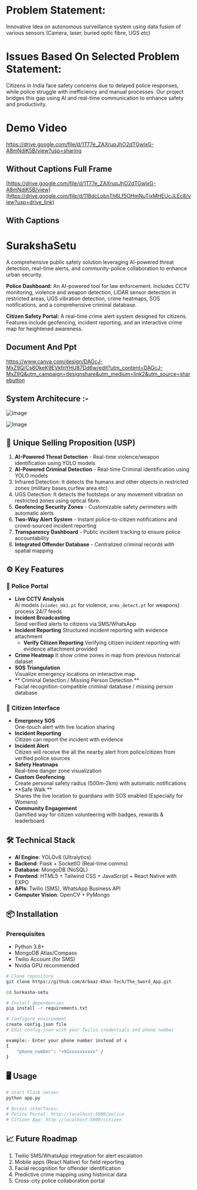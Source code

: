 
#  **Problem Statement:**  
Innovative Idea on autonomous surveillance system using data fusion of various sensors (Camera, laser, buried optic fibre, UGS etc)

#  **Issues Based On Selected Problem Statement:**  
Citizens in India face safety concerns due to delayed police responses, while police struggle with inefficiency and manual processes. Our project bridges this gap using AI and real-time communication to enhance safety and productivity.
#  Demo Video

https://drive.google.com/file/d/1T77e_ZAXrupJhO2dTGwlxG-A8mNdjK5B/view?usp=sharing

## Without Captions Full Frame
[https://drive.google.com/file/d/1T77e_ZAXrupJhO2dTGwlxG-A8mNdjK5B/view](https://drive.google.com/file/d/11BdcLobnTh6Lf5OHmNuTjxMHEUcJLEc8/view?usp=drive_link)

## With Captions 
# SurakshaSetu

A comprehensive public safety solution leveraging AI-powered threat detection, real-time alerts, and community-police collaboration to enhance urban security.

**Police Dashboard:**
An AI-powered tool for law enforcement. Includes CCTV monitoring, violence and weapon detection, LIDAR sensor detection in restricted areas, UGS vibration detection, crime heatmaps, SOS notifications, and a comprehensive criminal database.

**Citizen Safety Portal:**
A real-time crime alert system designed for citizens. Features include geofencing, incident reporting, and an interactive crime map for heightened awareness.

## Document And Ppt
https://www.canva.com/design/DAGcJ-MxZ9Q/Cs8OkeK9EVkfnYHU87Dd6w/edit?utm_content=DAGcJ-MxZ9Q&utm_campaign=designshare&utm_medium=link2&utm_source=sharebutton

## System Architecure :-

![Image](https://github.com/user-attachments/assets/c890696c-c2ad-4c5c-bf45-42a0b8bffe2a)

![Image](https://github.com/user-attachments/assets/cf644ed2-8c9c-4918-a6b8-d117469d1b6f)


## 🚀 Unique Selling Proposition (USP)
1. **AI-Powered Threat Detection** - Real-time violence/weapon identification using YOLO models
2. **AI-Powered Criminal Detection** - Real-time Criminal identification using YOLO models
3. Infrared Detection: It detects the humans and other objects in restricted zones (military bases,curfew area etc)
4. UGS Detection: It detects the footsteps or any movement vibration on restricted zones using optical fibre.
5. **Geofencing Security Zones** - Customizable safety perimeters with automatic alerts
6. **Two-Way Alert System** - Instant police-to-citizen notifications and crowd-sourced incident reporting
7. **Transparency Dashboard** - Public incident tracking to ensure police accountability
8. **Integrated Offender Database** - Centralized criminal records with spatial mapping

## ⚙️ Key Features

### 👮 **Police Portal**
- **Live CCTV Analysis**  
  AI models (`viodec_mk1.pt` for violence, `arms_detect.pt` for weapons) process 24/7 feeds
- **Incident Broadcasting**  
  Send verified alerts to citizens via SMS/WhatsApp
- **Incident Reporting**
   Structured incident reporting with evidence attachment
  - **Verify Citizen Reporting**
   Verifying citizen incident reporting with evidence attachment provided
- **Crime Heatmap**
   It show crime zones in map from previous historical dataset
- **SOS Triangulation**  
  Visualize emergency locations on interactive map
- ** Criminal Detection / Missing Person Detection **  
  Facial recognition-compatible criminal database / missing person database


### 👥 **Citizen Interface**
- **Emergency SOS**  
  One-touch alert with live location sharing
- **Incident Reporting**  
  Citizen can report the incident with evidence
- **Incident Alert**  
  Citizen will receive the all the nearby alert from police/citizen from verified police sources
- **Safety Heatmaps**  
  Real-time danger zone visualization
- **Custom Geofencing**  
  Create personal safety radius (500m-2km) with automatic notifications
- **Safe Walk **  
  Shares the live location to guardians with SOS enabled (Especially for Womens)
- **Community Engagement**  
  Gamified way for citizen volunteering  with badges, rewards & leaderboard

## 🛠️ Technical Stack
- **AI Engine**: YOLOv8 (Ultralytics)
- **Backend**: Flask + SocketIO (Real-time comms)
- **Database**: MongoDB (NoSQL)
- **Frontend**: HTML5 + Tailwind CSS + JavaScript + React Native with EXPO
- **APIs**: Twilio (SMS), WhatsApp Business API
- **Computer Vision**: OpenCV + PyMongo

## 📦 Installation

### Prerequisites
- Python 3.8+
- MongoDB Atlas/Compass
- Twilio Account (for SMS)
- Nvidia GPU recommended

```bash
# Clone repository
git clone https://github.com/Arbaaz-Khan-Tech/The_Sword_App.git

cd Surkasha-setu

# Install dependencies
pip install -r requirements.txt

# Configure environment
create config.json file
# Edit config.json with your Twilio credentials and phone number

example:- Enter your phone number instead of x
{
    "phone_number": "+91xxxxxxxxxx" /
}
```

## 🖥️ Usage

```bash
# Start Flask server
python app.py

# Access interfaces:
# Police Portal: http://localhost:5000/police
# Citizen App: http://localhost:5000/citizen
```




## 📈 Future Roadmap
1. Twilio SMS/WhatsApp integration for alert escalation
2. Mobile apps (React Native) for field reporting
3. Facial recognition for offender identification
4. Predictive crime mapping using historical data
5. Cross-city police collaboration portal


